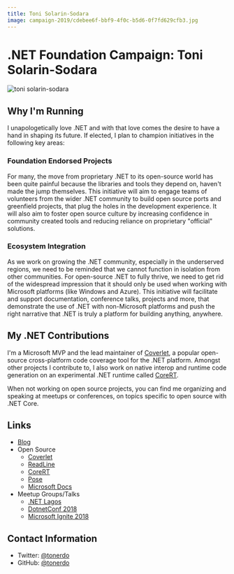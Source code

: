 ```yaml
---
title: Toni Solarin-Sodara
image: campaign-2019/cdebee6f-bbf9-4f0c-b5d6-0f7fd629cfb3.jpg
---
```


# .NET Foundation Campaign: Toni Solarin-Sodara

![toni solarin-sodara](campaign-2019/cdebee6f-bbf9-4f0c-b5d6-0f7fd629cfb3.jpg)

## Why I'm Running
I unapologetically love .NET and with that love comes the desire to have a hand in shaping its future. If elected, I plan to champion initiatives in the following key areas:

### Foundation Endorsed Projects

For many, the move from proprietary .NET to its open-source world has been quite painful because the libraries and tools they depend on, haven't made the jump themselves. This initiative will aim to engage teams of volunteers from the wider .NET community to build open source ports and greenfield projects, that plug the holes in the development experience. It will also aim to foster open source culture by increasing confidence in community created tools and reducing reliance on proprietary "official" solutions.

### Ecosystem Integration

As we work on growing the .NET community, especially in the underserved regions, we need to be reminded that we cannot function in isolation from other communities. For open-source .NET to fully thrive, we need to get rid of the widespread impression that it should only be used when working with Microsoft platforms (like Windows and Azure). This initiative will facilitate and support documentation, conference talks, projects and more, that demonstrate the use of .NET with non-Microsoft platforms and push the right narrative that .NET is truly a platform for building anything, anywhere.

## My .NET Contributions

I'm a Microsoft MVP and the lead maintainer of [Coverlet](https://github.com/tonerdo/coverlet), a popular open-source cross-platform code coverage tool for the .NET platform. Amongst other projects I contribute to, I also work on native interop and runtime code generation on an experimental .NET runtime called [CoreRT](https://github.com/dotnet/corert).

When not working on open source projects, you can find me organizing and speaking at meetups or conferences, on topics specific to open source with .NET Core.

## Links
* [Blog](https://medium.com/@tonerdo)
* Open Source
  * [Coverlet](https://github.com/tonerdo/coverlet)
  * [ReadLine](https://github.com/tonerdo/readline)
  * [CoreRT](https://github.com/dotnet/corert/pulls?utf8=%E2%9C%93&q=is%3Apr+author%3Atonerdo)
  * [Pose](https://github.com/tonerdo/pose)
  * [Microsoft Docs](https://github.com/dotnet/docs/pulls?utf8=%E2%9C%93&q=is%3Apr+author%3Atonerdo)
* Meetup Groups/Talks
  * [.NET Lagos](https://twitter.com/dotnetlagos)
  * [DotnetConf 2018](https://channel9.msdn.com/Events/dotnetConf/2018/S302)
  * [Microsoft Ignite 2018](https://www.youtube.com/watch?v=b9wN-UPg-AE)

## Contact Information
* Twitter: [@tonerdo](https://twitter.com/tonerdo)
* GitHub: [@tonerdo](https://github.com/tonerdo)
